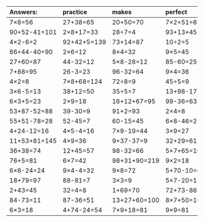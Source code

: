 | Answers: | practice | makes | perfect | ! |
| :--- | :--- | :--- | :--- | :--- |
| 7×8=56 | 27+38=65 | 20+50=70 | 7×2+51=65 | 8×7=56 | 
| 90+52-41=101 | 2×8+17=33 | 28÷7=4 | 93+13+45=151 | 34+96+78=208 | 
| 4×2-6=2 | 92+42+5=139 | 73+14=87 | 10÷2=5 | 24÷8=3 | 
| 86+44-40=90 | 2×6=12 | 8×4=32 | 9×5=45 | 2×3=6 | 
| 27+60=87 | 44-32=12 | 5×8-28=12 | 85-60=25 | 4×3=12 | 
| 7+88=95 | 26-3=23 | 96-32=64 | 9×4=36 | 28+26=54 | 
| 4×2=8 | 7×8+68=124 | 72÷8=9 | 45÷5=9 | 36+14=50 | 
| 3×6-5=13 | 38+12=50 | 35÷5=7 | 13+98-17=94 | 95+4=99 | 
| 6×3+5=23 | 2×9=18 | 16+12+67=95 | 99-36=63 | 99+95-33=161 | 
| 53+87-52=88 | 39-30=9 | 91+2=93 | 2×4=8 | 9×6-3=51 | 
| 55+51-78=28 | 52-45=7 | 60-15=45 | 6×8-46=2 | 23+50=73 | 
| 4+24-12=16 | 4×5-4=16 | 7×9-19=44 | 3×9=27 | 79-21=58 | 
| 11+53+81=145 | 4×9=36 | 9+37-37=9 | 32+29=61 | 69+27-10=86 | 
| 36+38=74 | 12+45=57 | 98-32=66 | 5×7+65=100 | 90-46=44 | 
| 76+5=81 | 6×7=42 | 98+31+90=219 | 9×2=18 | 4×4=16 | 
| 6×8-24=24 | 9×4-4=32 | 9×8=72 | 5+70-10=65 | 5×2=10 | 
| 18+79=97 | 88-81=7 | 3×3=9 | 5×7-20=15 | 55-19=36 | 
| 2+43=45 | 32÷4=8 | 1+69=70 | 72+73-86=59 | 14+12=26 | 
| 84-73=11 | 87-36=51 | 13+27+60=100 | 8×7+50=106 | 72÷9=8 | 
| 6×3=18 | 4+74-24=54 | 7×9+18=81 | 9×9=81 | 45÷9=5 | 
